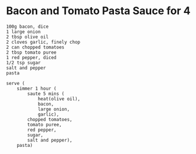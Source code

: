 Bacon and Tomato Pasta Sauce for 4
==================================

    100g bacon, dice
    1 large onion
    2 tbsp olive oil
    2 cloves garlic, finely chop
    2 can chopped tomatoes
    2 tbsp tomato puree
    1 red pepper, diced
    1/2 tsp sugar
    salt and pepper
    pasta

    serve (
        simmer 1 hour (
            saute 5 mins (
                heat(olive oil),
                bacon,
                large onion,
                garlic),
            chopped tomatoes,
            tomato puree,
            red pepper,
            sugar,
            salt and pepper),
        pasta)
